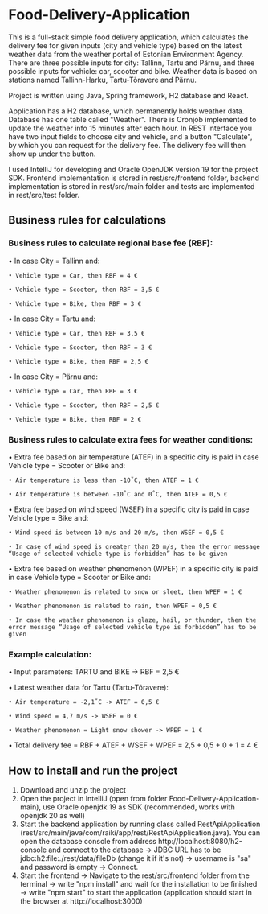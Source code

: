 # Food-Delivery-Application

This is a full-stack simple food delivery application, which calculates the delivery fee for given inputs (city and vehicle type) based on the latest weather data from the weather portal of Estonian Environment Agency. There are three possible inputs for city: Tallinn, Tartu and Pärnu, and three possible inputs for vehicle: car, scooter and bike. Weather data is based on stations named Tallinn-Harku, Tartu-Tõravere and Pärnu.

Project is written using Java, Spring framework, H2 database and React.

Application has a H2 database, which permanently holds weather data. Database has one table called "Weather". There is Cronjob implemented to update the weather info 15 minutes after each hour. In REST interface you have two input fields to choose city and vehicle, and a button "Calculate", by which you can request for the delivery fee. The delivery fee will then show up under the button.

I used IntelliJ for developing and Oracle OpenJDK version 19 for the project SDK. Frontend implementation is stored in rest/src/frontend folder, backend implementation is stored in rest/src/main folder and tests are implemented in rest/src/test folder.

## Business rules for calculations
### Business rules to calculate regional base fee (RBF):
• In case City = Tallinn and:

    • Vehicle type = Car, then RBF = 4 €
  
    • Vehicle type = Scooter, then RBF = 3,5 €
  
    • Vehicle type = Bike, then RBF = 3 €
  
• In case City = Tartu and:

    • Vehicle type = Car, then RBF = 3,5 €
  
    • Vehicle type = Scooter, then RBF = 3 €
  
    • Vehicle type = Bike, then RBF = 2,5 €
  
• In case City = Pärnu and:

    • Vehicle type = Car, then RBF = 3 €
  
    • Vehicle type = Scooter, then RBF = 2,5 €
  
    • Vehicle type = Bike, then RBF = 2 €
    
### Business rules to calculate extra fees for weather conditions:
• Extra fee based on air temperature (ATEF) in a specific city is paid in case Vehicle type = Scooter or Bike and:
 
    • Air temperature is less than -10̊ C, then ATEF = 1 €

    • Air temperature is between -10̊ C and 0̊ C, then ATEF = 0,5 €

• Extra fee based on wind speed (WSEF) in a specific city is paid in case Vehicle type = Bike and:

    • Wind speed is between 10 m/s and 20 m/s, then WSEF = 0,5 €

    • In case of wind speed is greater than 20 m/s, then the error message “Usage of selected vehicle type is forbidden” has to be given

• Extra fee based on weather phenomenon (WPEF) in a specific city is paid in case Vehicle type = Scooter or Bike and:

    • Weather phenomenon is related to snow or sleet, then WPEF = 1 €
    
    • Weather phenomenon is related to rain, then WPEF = 0,5 €

    • In case the weather phenomenon is glaze, hail, or thunder, then the error message “Usage of selected vehicle type is forbidden” has to be given
    
### Example calculation:
• Input parameters: TARTU and BIKE -> RBF = 2,5 €

• Latest weather data for Tartu (Tartu-Tõravere):

    • Air temperature = -2,1̊ C -> ATEF = 0,5 €
    
    • Wind speed = 4,7 m/s -> WSEF = 0 €

    • Weather phenomenon = Light snow shower -> WPEF = 1 €

• Total delivery fee = RBF + ATEF + WSEF + WPEF = 2,5 + 0,5 + 0 + 1 = 4 €

## How to install and run the project
1) Download and unzip the project
2) Open the project in IntelliJ (open from folder Food-Delivery-Application-main), use Oracle openjdk 19 as SDK (recommended, works with openjdk 20 as well)
3) Start the backend application by running class called RestApiApplication (rest/src/main/java/com/raiki/app/rest/RestApiApplication.java). You can open the database console from address http://localhost:8080/h2-console and connect to the database -> JDBC URL has to be jdbc:h2:file:./rest/data/fileDb (change it if it's not) -> username is "sa" and password is empty -> Connect. 
4) Start the frontend -> Navigate to the rest/src/frontend folder from the terminal -> write "npm install" and wait for the installation to be finished -> write "npm start" to start the application (application should start in the browser at http://localhost:3000)
